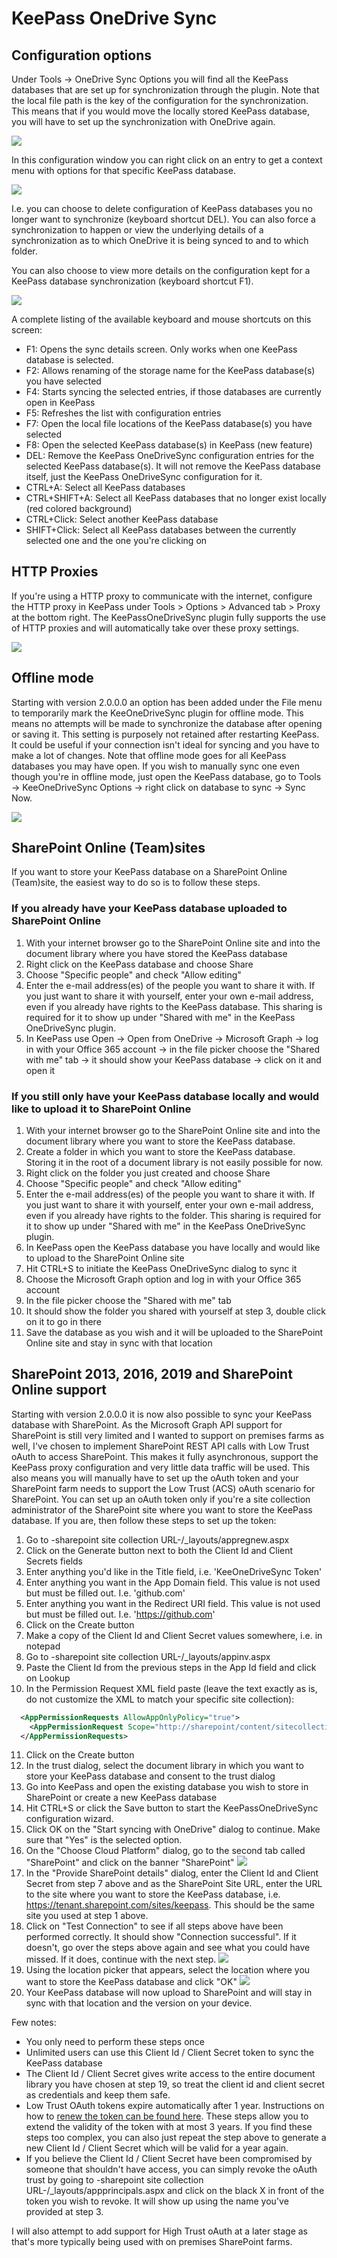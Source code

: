 # KeePass OneDrive Sync

## Configuration options

Under Tools -> OneDrive Sync Options you will find all the KeePass databases that are set up for synchronization through the plugin. Note that the local file path is the key of the configuration for the synchronization. This means that if you would move the locally stored KeePass database, you will have to set up the synchronization with OneDrive again.

![](./Screenshots/KeePassOneDriveSyncOptions.png)

In this configuration window you can right click on an entry to get a context menu with options for that specific KeePass database.

![](./Screenshots/ConfigurationsContextMenu.png)

I.e. you can choose to delete configuration of KeePass databases you no longer want to synchronize (keyboard shortcut DEL). You can also force a synchronization to happen or view the underlying details of a synchronization as to which OneDrive it is being synced to and to which folder.

You can also choose to view more details on the configuration kept for a KeePass database synchronization (keyboard shortcut F1).

![](./Screenshots/ConfigurationDetails.png)

A complete listing of the available keyboard and mouse shortcuts on this screen:
 
- F1: Opens the sync details screen. Only works when one KeePass database is selected.
- F2: Allows renaming of the storage name for the KeePass database(s) you have selected
- F4: Starts syncing the selected entries, if those databases are currently open in KeePass
- F5: Refreshes the list with configuration entries
- F7: Open the local file locations of the KeePass database(s) you have selected
- F8: Open the selected KeePass database(s) in KeePass (new feature)
- DEL: Remove the KeePass OneDriveSync configuration entries for the selected KeePass database(s). It will not remove the KeePass database itself, just the KeePass OneDriveSync configuration for it.
- CTRL+A: Select all KeePass databases
- CTRL+SHIFT+A: Select all KeePass databases that no longer exist locally (red colored background)
- CTRL+Click: Select another KeePass database
- SHIFT+Click: Select all KeePass databases between the currently selected one and the one you're clicking on

## HTTP Proxies

If you're using a HTTP proxy to communicate with the internet, configure the HTTP proxy in KeePass under Tools > Options > Advanced tab > Proxy at the bottom right. The KeePassOneDriveSync plugin fully supports the use of HTTP proxies and will automatically take over these proxy settings.

![](./Screenshots/KeePassProxyOptions.png)

## Offline mode

Starting with version 2.0.0.0 an option has been added under the File menu to temporarily mark the KeeOneDriveSync plugin for offline mode. This means no attempts will be made to synchronize the database after opening or saving it. This setting is purposely not retained after restarting KeePass. It could be useful if your connection isn't ideal for syncing and you have to make a lot of changes. Note that offline mode goes for all KeePass databases you may have open. If you wish to manually sync one even though you're in offline mode, just open the KeePass database, go to Tools -> KeeOneDriveSync Options -> right click on database to sync -> Sync Now.

![](./Screenshots/OfflineMode.png)

## SharePoint Online (Team)sites

If you want to store your KeePass database on a SharePoint Online (Team)site, the easiest way to do so is to follow these steps.

### If you already have your KeePass database uploaded to SharePoint Online

1. With your internet browser go to the SharePoint Online site and into the document library where you have stored the KeePass database
2. Right click on the KeePass database and choose Share
3. Choose "Specific people" and check "Allow editing"
4. Enter the e-mail address(es) of the people you want to share it with. If you just want to share it with yourself, enter your own e-mail address, even if you already have rights to the KeePass database. This sharing is required for it to show up under "Shared with me" in the KeePass OneDriveSync plugin.
5. In KeePass use Open -> Open from OneDrive -> Microsoft Graph -> log in with your Office 365 account -> in the file picker choose the "Shared with me" tab -> it should show your KeePass database -> click on it and open it

### If you still only have your KeePass database locally and would like to upload it to SharePoint Online

1. With your internet browser go to the SharePoint Online site and into the document library where you want to store the KeePass database. 
2. Create a folder in which you want to store the KeePass database. Storing it in the root of a document library is not easily possible for now.
3. Right click on the folder you just created and choose Share
4. Choose "Specific people" and check "Allow editing"
5. Enter the e-mail address(es) of the people you want to share it with. If you just want to share it with yourself, enter your own e-mail address, even if you already have rights to the folder. This sharing is required for it to show up under "Shared with me" in the KeePass OneDriveSync plugin.
6. In KeePass open the KeePass database you have locally and would like to upload to the SharePoint Online site
7. Hit CTRL+S to initiate the KeePass OneDriveSync dialog to sync it
8. Choose the Microsoft Graph option and log in with your Office 365 account
9. In the file picker choose the "Shared with me" tab
10. It should show the folder you shared with yourself at step 3, double click on it to go in there
11. Save the database as you wish and it will be uploaded to the SharePoint Online site and stay in sync with that location

## SharePoint 2013, 2016, 2019 and SharePoint Online support

Starting with version 2.0.0.0 it is now also possible to sync your KeePass database with SharePoint. As the Microsoft Graph API support for SharePoint is still very limited and I wanted to support on premises farms as well, I've chosen to implement SharePoint REST API calls with Low Trust oAuth to access SharePoint. This makes it fully asynchronous, support the KeePass proxy configuration and very little data traffic will be used. This also means you will manually have to set up the oAuth token and your SharePoint farm needs to support the Low Trust (ACS) oAuth scenario for SharePoint. You can set up an oAuth token only if you're a site collection administrator of the SharePoint site where you want to store the KeePass database. If you are, then follow these steps to set up the token:

1. Go to -sharepoint site collection URL-/_layouts/appregnew.aspx
2. Click on the Generate button next to both the Client Id and Client Secrets fields
3. Enter anything you'd like in the Title field, i.e. 'KeeOneDriveSync Token'
4. Enter anything you want in the App Domain field. This value is not used but must be filled out. I.e. 'github.com'
5. Enter anything you want in the Redirect URI field. This value is not used but must be filled out. I.e. 'https://github.com'
6. Click on the Create button
7. Make a copy of the Client Id and Client Secret values somewhere, i.e. in notepad
8. Go to -sharepoint site collection URL-/_layouts/appinv.aspx
9. Paste the Client Id from the previous steps in the App Id field and click on Lookup
10. In the Permission Request XML field paste (leave the text exactly as is, do not customize the XML to match your specific site collection):

```XML
  <AppPermissionRequests AllowAppOnlyPolicy="true">
    <AppPermissionRequest Scope="http://sharepoint/content/sitecollection/web/list" Right="Write" />
  </AppPermissionRequests>
```

11. Click on the Create button
12. In the trust dialog, select the document library in which you want to store your KeePass database and consent to the trust dialog
13. Go into KeePass and open the existing database you wish to store in SharePoint or create a new KeePass database
14. Hit CTRL+S or click the Save button to start the KeePassOneDriveSync configuration wizard.
15. Click OK on the "Start syncing with OneDrive" dialog to continue. Make sure that "Yes" is the selected option.
16. On the "Choose Cloud Platform" dialog, go to the second tab called "SharePoint" and click on the banner "SharePoint" ![](./Screenshots/SaveToSharePoint.png)
17. In the "Provide SharePoint details" dialog, enter the Client Id and Client Secret from step 7 above and as the SharePoint Site URL, enter the URL to the site where you want to store the KeePass database, i.e. https://tenant.sharepoint.com/sites/keepass. This should be the same site you used at step 1 above.
18. Click on "Test Connection" to see if all steps above have been performed correctly. It should show "Connection successful". If it doesn't, go over the steps above again and see what you could have missed. If it does, continue with the next step. ![](./Screenshots/SharePointConnectionTest.png)
19. Using the location picker that appears, select the location where you want to store the KeePass database and click "OK" ![](./Screenshots/SelectSharePontLocation.png)
20. Your KeePass database will now upload to SharePoint and will stay in sync with that location and the version on your device.

Few notes:
- You only need to perform these steps once
- Unlimited users can use this Client Id  / Client Secret token to sync the KeePass database
- The Client Id / Client Secret gives write access to the entire document library you have chosen at step 19, so treat the client id and client secret as credentials and keep them safe.
- Low Trust OAuth tokens expire automatically after 1 year. Instructions on how to [renew the token can be found here](https://docs.microsoft.com/en-us/sharepoint/dev/sp-add-ins/replace-an-expiring-client-secret-in-a-sharepoint-add-in). These steps allow you to extend the validity of the token with at most 3 years. If you find these steps too complex, you can also just repeat the step above to generate a new Client Id / Client Secret which will be valid for a year again.
- If you believe the Client Id / Client Secret have been compromised by someone that shouldn't have access, you can simply revoke the oAuth trust by going to -sharepoint site collection URL-/_layouts/appprincipals.aspx and click on the black X in front of the token you wish to revoke. It will show up using the name you've provided at step 3.

I will also attempt to add support for High Trust oAuth at a later stage as that's more typically being used with on premises SharePoint farms.
